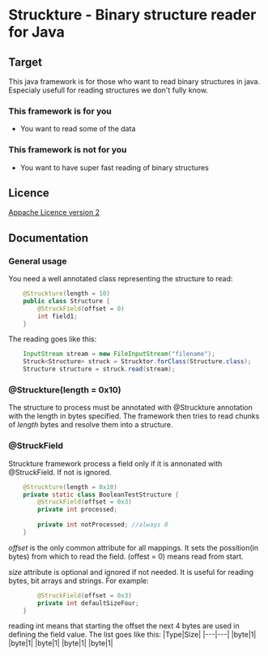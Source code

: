 # Struckture - Binary structure reader for Java

## Target
This java framework is for those who want to read binary structures in java. Especialy usefull for reading structures we don't fully know.

### This framework is for you
- You want to read some of the data

### This framework is **not** for you
- You want to have super fast reading of binary structures

## Licence
[Appache Licence version 2](http://www.apache.org/licenses/LICENSE-2.0)

## Documentation
### General usage
You need a well annotated class representing the structure to read:
``` java
    @Struckture(length = 10) 
    public class Structure {
        @StruckField(offset = 0)
        int field1;
    }
```

The reading goes like this: 
``` java
    InputStream stream = new FileInputStream("filename");
    Struck<Structure> struck = Strucktor.forClass(Structure.class);
    Structure structure = struck.read(stream);
```
### @Struckture(length = 0x10)
The structure to process must be annotated with @Struckture annotation with the length in bytes specified. The framework then tries to read chunks of *length* bytes and resolve them into a structure.

### @StruckField
Struckture framework process a field only if it is annonated with @StruckField. If not is ignored.
``` java
    @Struckture(length = 0x10)
    private static class BooleanTestStructure {
        @StruckField(offset = 0x3)
        private int processed;
        
        private int notProcessed; //always 0
    }
```
*offset* is the only common attribute for all mappings. It sets the possition(in bytes) from which to read the field. (offest = 0) means read from start.

*size* attribute is optional and ignored if not needed. It is useful for reading bytes, bit arrays and strings.
For example:
``` java
        @StruckField(offset = 0x3)
        private int defaultSizeFour;
    }
```
reading int means that starting the offset the next 4 bytes are used in defining the field value.
The list goes like this:
|Type|Size|
|---|---|
|byte|1|
|byte|1|
|byte|1|
|byte|1|
|byte|1|

